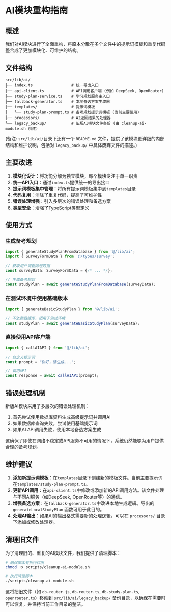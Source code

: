 # AI模块重构指南

## 概述

我们对AI模块进行了全面重构，将原本分散在多个文件中的提示词模板和重复代码整合成了更加模块化、可维护的结构。

## 文件结构

```
src/lib/ai/
├── index.ts                 # 统一导出入口
├── api-client.ts            # API调用客户端 (例如 DeepSeek, OpenRouter)
├── study-plan-service.ts    # 学习规划服务主入口
├── fallback-generator.ts    # 本地备选方案生成器
├── templates/               # 提示词模板
│   └── study-plan-prompt.ts # 备考规划提示词模板 (当前主要使用)
├── processors/              # AI返回结果的处理器
└── legacy_backup/           # 旧版AI模块文件备份 (由 cleanup-ai-module.sh 创建)
```

(备注: `src/lib/ai/`目录下还有一个 `README.md` 文件，提供了该模块更详细的内部结构和维护说明，包括对 `legacy_backup/` 中具体废弃文件的描述。)

## 主要改进

1. **模块化设计**：将功能分解为独立模块，每个模块专注于单一职责
2. **统一API入口**：通过`index.ts`提供统一的导出接口
3. **提示词模板集中管理**：将所有提示词模板集中到`templates`目录
4. **代码复用**：消除了重复代码，提高了可维护性
5. **错误处理增强**：引入多层次的错误处理和备选方案
6. **类型安全**：增强了TypeScript类型定义

## 使用方式

### 生成备考规划

```typescript
import { generateStudyPlanFromDatabase } from '@/lib/ai';
import { SurveyFormData } from '@/types/survey';

// 获取用户调查问卷数据
const surveyData: SurveyFormData = {/* ... */};

// 生成备考规划
const studyPlan = await generateStudyPlanFromDatabase(surveyData);
```

### 在测试环境中使用基础版本

```typescript
import { generateBasicStudyPlan } from '@/lib/ai';

// 不依赖数据库，适用于测试环境
const studyPlan = await generateBasicStudyPlan(surveyData);
```

### 直接使用API客户端

```typescript
import { callAIAPI } from '@/lib/ai';

// 自定义提示词
const prompt = "你好，请生成...";

// 调用API
const response = await callAIAPI(prompt);
```

## 错误处理机制

新版AI模块采用了多层次的错误处理机制：

1. 首先尝试使用数据库资料生成高级提示词并调用AI
2. 如果数据库查询失败，尝试使用基础提示词
3. 如果AI API调用失败，使用本地备选方案生成

这确保了即使在网络不稳定或API服务不可用的情况下，系统仍然能够为用户提供合理的备考规划。

## 维护建议

1. **添加新提示词模板**：在`templates`目录下创建新的模板文件。当前主要提示词在`templates/study-plan-prompt.ts`。
2. **更新API调用**：在`api-client.ts`中修改或添加新的API调用方法。该文件处理与不同AI服务（如DeepSeek, OpenRouter等）的通信。
3. **增强备选方案**：在`fallback-generator.ts`中改进本地生成逻辑。导出的 `generateLocalStudyPlan` 函数可用于此目的。
4. **处理AI输出**：如果AI的输出格式需要新的处理逻辑，可以在 `processors/` 目录下添加或修改处理器。

## 清理旧文件

为了清理旧的、重复的AI模块文件，我们提供了清理脚本：

```bash
# 确保脚本有执行权限
chmod +x scripts/cleanup-ai-module.sh

# 执行清理脚本
./scripts/cleanup-ai-module.sh
```

这将把旧文件（如 `db-router.js`, `db-router.ts`, `db-study-plan.ts`, `openrouter.ts`）移动到 `src/lib/ai/legacy_backup/` 备份目录，以确保在需要时可以恢复，并保持当前工作目录的整洁。 